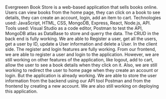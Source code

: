 Evergreeen Book Store is a web-based application that sells books online. Users can view books from the home page, they can click on a book to see details, they can create an account, login, add an item to cart.
Technologies used: JavaScript, HTML, CSS, MongoDB, Express, React, Node.js, API.
Tools used: Visual Studio as a code editor, Postman to test the API, MongoDB atlas as DataBase to store and querry the data. 
The CRUD in the back end is fully working. We are able to Register a user, get all the users, get a user by ID, update a User information and delete a User. 
In the client side. The register and login features are fully working. From our frontend, we are able to register a user and login to the application. 
However, we are still working on other features of the application, like logout, add to cart, allow the user to see a book details when they click on it. Also, we are still working to redirect the user to home page when they create an account or login. 
But the application is already working. We are able to store the user information from the backend using our API tool Postman and from the frontend by creating a new account. 
We are also still working on deploying this application. 
